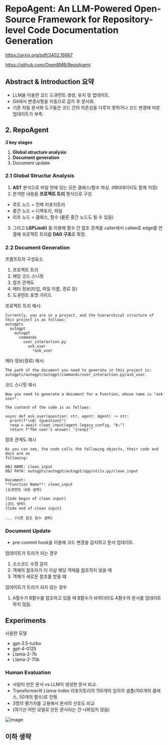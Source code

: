 # RepoAgent: An LLM-Powered Open-Source Framework for Repository-level Code Documentation Generation

https://arxiv.org/pdf/2402.16667

https://github.com/OpenBMB/RepoAgent

## Abstract & Introduction 요약

- LLM을 이용한 코드 도큐먼트 생성, 유지 및 업데이트.
- Git에서 변경사항을 자동으로 감지 후 문서화.
- 기존 자동 문서화 도구들은 코드 간의 의존성을 다루지 못하거나 코드 변경에 따른 업데이트가 부족.

## 2. RepoAgent

**3 key stages**

1. **Global structure analysis**
2. **Document generation**
3. Document update

### 2.1 Global Structur Analysis

1. **AST** 분석으로 파일 안에 있는 모든 클래스/함수 파싱. (메타데이터도 함께 저장)
2. 분석한 내용을 **프로젝트 트리** 형식으로 구성.
  - 루트 노드 = 전체 리포지토리
  - 중간 노드 = 디렉토리, 파일
  - 리프 노드 = 클래스, 함수 (물론 중간 노드도 될 수 있음)
3. 그리고 **LSP(Jedi)** 를 이용해 함수 간 참조 관계를 caller에서 callee로 edge를 연결해 프로젝트 트리를 **DAG 구조**로 확장.

### 2.2 Document Generation

프롬프트의 구성요소
1. 프로젝트 트리
2. 해당 코드 스니핏
3. 참조 관계도
4. 메타 정보(타입, 파일 이름, 경로 등)
5. 도큐먼트 포맷 가이드

프로젝트 트리 예시:
```text
Currently, you are in a project, and the hierarchical structure of this project is as follows:
autogpts
  autogpt
    autogpt
      commands
        user_interaction.py
          ask_user
            *ask_user
```

메타 정보(경로) 예시:
```text
The path of the document you need to generate in this project is:
autogpts/autogpt/autogpt/commands/user_interaction.py/ask_user.
```

코드 스니핏 예시
```text
Now you need to generate a document for a Function, whose name is "ask user".

The content of the code is as follows:

async def ask_user(question: str, agent: Agent) -> str:
  print(f"\nQ: {question}")
  resp = await clean_input(agent.legacy_config, "A:")
  return f"The user’s answer: ’{resp}’"
```

참조 관계도 예시
```
As you can see, the code calls the following objects, their code and docs are as
following:

OBJ NAME: clean_input
OBJ PATH: autogpts/autogpt/autogpt/app/utils.py/clean_input

Document:
**Function Name**: clean_input
(도큐먼트 내용 생략)

[Code begin of clean input]
(코드 생략)
[Code end of clean input]

... (다른 참조 함수 생략)
```

### Document Update

- pre-commit hook을 이용해 코드 변경을 감지하고 문서 업데이트.

업데이트가 트리거 되는 경우
1. 소스코드 수정 감지
2. 객체의 참조자가 더 이상 해당 객체를 참조하지 않을 때
3. 객체가 새로운 참조를 받을 떄

업데이트가 트리거 되지 않는 경우
1. A함수가 B함수를 참조하고 있을 때 B함수가 바뀌더라도 A함수의 문서를 업데이트 하지 않음.

## Experiments

사용한 모델
- gpt-3.5-turbo
- gpt-4-0125
- Llama-2-7b
- Llama-2-70b

### Human Evaluation

- 사람이 만든 문서 vs LLM이 생성한 문서 비교.
- Transformer와 Llama-Index 리포지토리의 150개의 임의의 샘플(100개의 클래스, 50개의 함수)로 진행.
- 3명의 평가자를 고용해서 문서의 선호도 비교
- (여기선 어떤 모델로 만든 문서라는 건 나와있지 않음)

![image](https://github.com/user-attachments/assets/acd5486c-46b3-4970-a392-454b1a3b6599)

## 이하 생략

